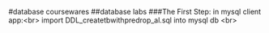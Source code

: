 #database coursewares
##database labs
###The First Step:
in mysql client app:\<br>
import DDL_createtbwithpredrop_al.sql into mysql db \<br>

